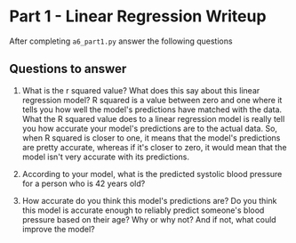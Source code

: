 # Part 1 - Linear Regression Writeup

After completing `a6_part1.py` answer the following questions

## Questions to answer

1. What is the r squared value?  What does this say about this linear regression model?
   R squared is a value between zero and one where it tells you how well the model's predictions have matched with the data. What the R squared value does to a linear regression model is really tell you how accurate your model's predictions are to the actual data. So, when R squared is closer to one, it means that the model's predictions are pretty accurate, whereas if it's closer to zero, it would mean that the model isn't very accurate with its predictions. 

3. According to your model, what is the predicted systolic blood pressure for a person who is 42 years old?
   

5. How accurate do you think this model's predictions are?  Do you think this model is accurate enough to reliably predict someone's blood pressure based on their age?  Why or why not?  And if not, what could improve the model?
